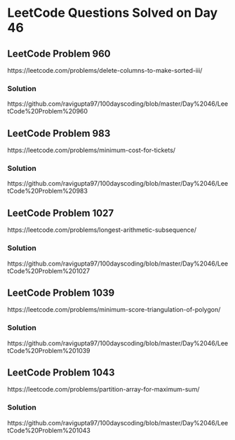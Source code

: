 # LeetCode Questions Solved on Day 46

<h2>LeetCode Problem 960</h2>  https://leetcode.com/problems/delete-columns-to-make-sorted-iii/
<h3>Solution</h3>  https://github.com/ravigupta97/100dayscoding/blob/master/Day%2046/LeetCode%20Problem%20960

<h2>LeetCode Problem 983</h2>  https://leetcode.com/problems/minimum-cost-for-tickets/
<h3>Solution</h3>  https://github.com/ravigupta97/100dayscoding/blob/master/Day%2046/LeetCode%20Problem%20983

<h2>LeetCode Problem 1027</h2>  https://leetcode.com/problems/longest-arithmetic-subsequence/
<h3>Solution</h3>  https://github.com/ravigupta97/100dayscoding/blob/master/Day%2046/LeetCode%20Problem%201027

<h2>LeetCode Problem 1039</h2>  https://leetcode.com/problems/minimum-score-triangulation-of-polygon/
<h3>Solution</h3>  https://github.com/ravigupta97/100dayscoding/blob/master/Day%2046/LeetCode%20Problem%201039

<h2>LeetCode Problem 1043</h2>  https://leetcode.com/problems/partition-array-for-maximum-sum/
<h3>Solution</h3>  https://github.com/ravigupta97/100dayscoding/blob/master/Day%2046/LeetCode%20Problem%201043
